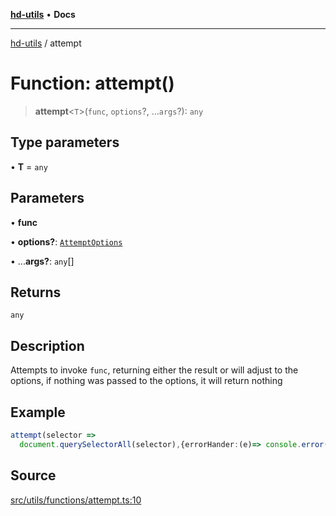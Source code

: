 [**hd-utils**](../README.md) • **Docs**

***

[hd-utils](../globals.md) / attempt

# Function: attempt()

> **attempt**\<`T`\>(`func`, `options`?, ...`args`?): `any`

## Type parameters

• **T** = `any`

## Parameters

• **func**

• **options?**: [`AttemptOptions`](../type-aliases/AttemptOptions.md)

• ...**args?**: `any`[]

## Returns

`any`

## Description

Attempts to invoke `func`, returning either the result or will adjust to the options,
if nothing was passed to the options, it will return nothing

## Example

```ts
attempt(selector =>
  document.querySelectorAll(selector),{errorHander:(e)=> console.error(e)}, '>_>')
```

## Source

[src/utils/functions/attempt.ts:10](https://github.com/AhmadHddad/h-utils/blob/b1dfa95e218c9605f39fc234662ef50e62fadcb8/src/utils/functions/attempt.ts#L10)
